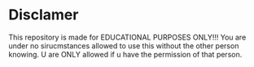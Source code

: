 # Disclamer

This repository is made for EDUCATIONAL PURPOSES ONLY!!! You are under no sirucmstances allowed to use this without the other person knowing. U are ONLY allowed if u have the permission of that person.
